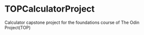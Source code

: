 # TOPCalculatorProject
Calculator capstone project for the foundations course of The Odin Project(TOP)
